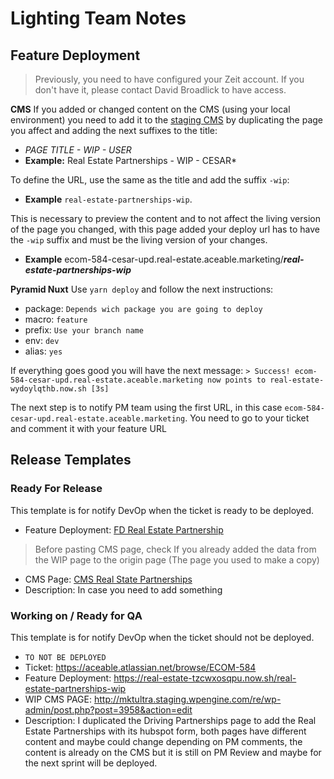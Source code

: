
# Lighting Team Notes

## Feature Deployment

> Previously, you need to have configured your Zeit account. If you don't have it, please contact David Broadlick to have access.

**CMS**
If you added or changed content on the CMS (using your local environment) you need to add it to the [staging CMS](http://mktultra.staging.wpengine.com/) by duplicating the page you affect and adding the next suffixes to the title: 
- *PAGE TITLE - WIP - USER* 
-  **Example:** Real Estate Partnerships - WIP - CESAR*

To define the URL, use the same as the title and add the suffix `-wip`:
-  **Example** `real-estate-partnerships-wip`.

This is necessary to preview the content and to not affect the living version of the page you changed, with this page added your deploy url has to have the `-wip` suffix and must be the living version of your changes.

- **Example** ecom-584-cesar-upd.real-estate.aceable.marketing/***real-estate-partnerships-wip***

**Pyramid Nuxt**
Use `yarn deploy` and follow the next instructions:
 - package: `Depends wich package you are going to deploy`
 - macro: `feature`
 - prefix: `Use your branch name`
 - env: `dev`
 - alias: `yes`

If everything goes good you will have the next message: 
`> Success! ecom-584-cesar-upd.real-estate.aceable.marketing now points to real-estate-wydoylqthb.now.sh [3s]`

The next step is to notify PM team using the first URL, in this case `ecom-584-cesar-upd.real-estate.aceable.marketing`. You need to go to your ticket and comment it with your feature URL

## Release Templates
### Ready For Release
This template is for notify DevOp when the ticket is ready to be deployed.

 - Feature Deployment: [FD Real Estate Partnership](https://ecom-584-cesar-dev.real-estate.aceable.marketing/real-estate-partnerships)
 > Before pasting CMS page, check If you already added the data from the WIP page to the origin page (The page you used to make a copy)
 - CMS Page: [CMS Real State Partnerships](http://mktultra.staging.wpengine.com/re/wp-admin/post.php?post=3958&action=edit) 
 - Description:  In case you need to add something
### Working on / Ready for QA
This template is for notify DevOp when the ticket should not be deployed.
- `TO NOT BE DEPLOYED`
- Ticket: https://aceable.atlassian.net/browse/ECOM-584
- Feature Deployment: https://real-estate-tzcwxosqpu.now.sh/real-estate-partnerships-wip
- WIP CMS PAGE: http://mktultra.staging.wpengine.com/re/wp-admin/post.php?post=3958&action=edit
- Description: I duplicated the Driving Partnerships page to add the Real Estate Partnerships with its hubspot form, both pages have different content and maybe could change depending on PM comments, the content is already on the CMS but it is still on PM Review and maybe for the next sprint will be deployed.
